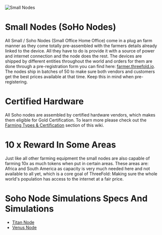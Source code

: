 ![Small Nodes](tftech__soho_nodes.jpg  )

# Small Nodes (SoHo Nodes)

All Small / Soho Nodes (Small Office Home Office) come in a plug an farm manner as they come totally pre-assembled with the farmers details already linked to the device. All they have to do is provide it with a source of power and internet connection and the node does the rest. 
The devices are shipped by different entities throughout the world and orders for them are done through a pre-registration form you can find here:
[farmer.threefold.io](https://farmer.threefold.io). The nodes ship in batches of 50 to make sure both vendors and customers get the best prices available at that time. Keep this in mind when pre-registering.

# Certified Hardware

All Soho nodes are assembled by certified hardware vendors, which makes them eligible for Gold Certification.
To learn more please check out the [Farming Types & Certification](tftech__farming_types.md) section of this wiki.

# 10 x Reward In Some Areas
Just like all other farming equipment the small nodes are also capable of farming 10x as much tokens when put in certain areas.
These areas are: Africa and South America as capacity is very much needed here and not available to all yet, which is a core goal of ThreeFold: Making sure the whole world's population has access to the internet at a fair price.

# Soho Node Simulations Specs And Simulations
- [Titan Node](tftech__titan_v2.md)
- [Venus Node](tftech__venus_v2.md)